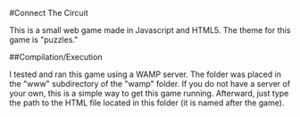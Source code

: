 #Connect The Circuit

This is a small web game made in Javascript and HTML5. The theme for this game is "puzzles."

##Compilation/Execution

I tested and ran this game using a WAMP server. The folder was placed in the "www" subdirectory of the "wamp" folder. If you do not have a server of your own, this is a simple way to get this game running. Afterward, just type the path to the HTML file located in this folder (it is named after the game).